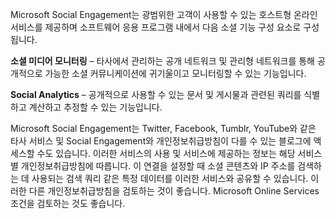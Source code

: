 Microsoft Social Engagement는 광범위한 고객이 사용할 수 있는 호스트형 온라인 서비스를 제공하며 소프트웨어 응용 프로그램 내에서 다음 소셜 기능 구성 요소로 구성됩니다.  
  
**소셜 미디어 모니터링** – 타사에서 관리하는 공개 네트워크 및 관리형 네트워크를 통해 공개적으로 가능한 소셜 커뮤니케이션에 귀기울이고 모니터링할 수 있는 기능입니다.  
  
**Social Analytics** – 공개적으로 사용할 수 있는 문서 및 게시물과 관련된 쿼리를 식별하고 계산하고 추정할 수 있는 기능입니다.  
  
 Microsoft Social Engagement는 Twitter, Facebook, Tumblr, YouTube와 같은 타사 서비스 및 Social Engagement와 개인정보취급방침이 다를 수 있는 블로그에 액세스할 수도 있습니다. 이러한 서비스의 사용 및 서비스에 제공하는 정보는 해당 서비스별 개인정보취급방침에 따릅니다. 이 연결을 설정할 때 소셜 콘텐츠와 IP 주소를 검색하는 데 사용되는 검색 쿼리 같은 특정 데이터를 이러한 서비스와 공유할 수 있습니다. 이러한 다른 개인정보취급방침을 검토하는 것이 좋습니다. Microsoft Online Services 조건을 검토하는 것도 좋습니다.